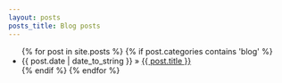 ```yaml
---
layout: posts
posts_title: Blog posts
---
```


<ul class="posts unstyled">
	{% for post in site.posts %}
		{% if post.categories contains 'blog' %}
			<li><span class="post_date">{{ post.date | date_to_string }}</span>  <span class="date_sep">&raquo;</span>  <a href="{{ BASE_PATH }}{{ post.url }}">{{ post.title }}</a></li>
		{% endif %}
	{% endfor %}
</ul>		


